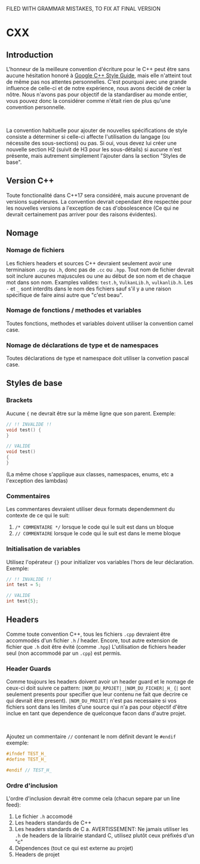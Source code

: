 FILED WITH GRAMMAR MISTAKES, TO FIX AT FINAL VERSION

# CXX

## Introduction

   L'honneur de la meilleure convention d'écriture pour le C++ peut être sans aucune hésitation honoré à <a href="https://google.github.io/styleguide/cppguide.html#General_Naming_Rules">Google C++ Style Guide</a>, mais elle n'atteint tout de même pas nos attentes personnelles. C'est pourquoi avec une grande influence de celle-ci et de notre expérience, nous avons decidé de créer la nôtre. Nous n'avons pas pour objectif de la standardiser au monde entier, vous pouvez donc la considérer comme n'était rien de plus qu'une convention personnelle.

<br />

La convention habituelle pour ajouter de nouvelles spécifications de style consiste a déterminer si celle-ci affecte l'utilisation du langage (ou nécessite des sous-sections) ou pas. Si oui, vous devez lui créer une nouvelle section H2 (suivit de H3 pour les sous-détails) si aucune n'est présente, mais autrement simplement l'ajouter dans la section "Styles de base". 
   
## Version C++

   Toute fonctionalité dans C++17 sera considéré, mais aucune provenant de versions supérieures. La convention devrait cependant être respectée pour les nouvelles versions a l'exception de cas d'obsolescence (Ce qui ne devrait certainement pas arriver pour des raisons évidentes).

## Nomage

### Nomage de fichiers

   Les fichiers headers et sources C++ devraient seulement avoir une terminaison `.cpp` ou `.h`, donc pas de `.cc` ou `.hpp`. Tout nom de fichier devrait soit inclure aucunes majuscules ou une au début de son nom et de chaque mot dans son nom. Examples valides: `test.h`, `VulkanLib.h`, `vulkanlib.h`. Les `-` et `_` sont interdits dans le nom des fichiers sauf s'il y a une raison spécifique de faire ainsi autre que "c'est beau".

### Nomage de fonctions / methodes et variables

Toutes fonctions, methodes et variables doivent utiliser la convention camel case.

### Nomage de déclarations de type et de namespaces 

Toutes déclarations de type et namespace doit utiliser la convetion pascal case.

## Styles de base

### Brackets

Aucune `{` ne devrait être sur la même ligne que son parent. Exemple:

```C++
// !! INVALIDE !!
void test() {
}

// VALIDE
void test()
{
}
```

(La même chose s'applique aux classes, namespaces, enums, etc a l'exception des lambdas)

### Commentaires

Les commentares devraient utiliser deux formats dependemment du contexte de ce qui le suit:
1. `/* COMMENTAIRE */` lorsque le code qui le suit est dans un bloque
2. `// COMMENTAIRE` lorsque le code qui le suit est dans le meme bloque

### Initialisation de variables

Utilisez l'opérateur `{}` pour initializer vos variables l'hors de leur déclaration. Exemple:

```C++
// !! INVALIDE !!
int test = 5;

// VALIDE
int test{5};
```

## Headers

   Comme toute convention C++, tous les fichiers `.cpp` devraient être accommodés d'un fichier `.h` / header. Encore, tout autre extension de fichier que `.h` doit être évité (comme `.hpp`) L'utilisation de fichiers header seul (non accommodé par un `.cpp`) est permis.

### Header Guards

   Comme toujours les headers doivent avoir un header guard et le nomage de ceux-ci doit suivre ce pattern: `|NOM_DU_RPOJET|_|NOM_DU_FICHER|_H_` (`|` sont seulement presents pour specifier que leur contenu ne fait que decrire ce qui devrait être present). `|NOM_DU_PROJET|` n'est pas necessaire si vos fichiers sont dans les limites d'une source qui n'a pas pour objectif d'être inclue en tant que dependence de quelconque facon dans d'autre projet.

<br />

Ajoutez un commentaire `//` contenant le nom définit devant le `#endif` exemple:

```C++
#ifndef TEST_H_
#define TEST_H_

#endif // TEST_H_
```

### Ordre d'inclusion 

L'ordre d'inclusion devrait être comme cela (chacun separe par un line feed):
1. Le fichier `.h` accomodé
2. Les headers standards de C++
3. Les headers standards de C
   a. AVERTISSEMENT: Ne jamais utiliser les `.h` de headers de la librairie standard C, utilisez plutôt ceux préfixés d'un "c"
5. Dépendences (tout ce qui est externe au projet)
6. Headers de projet


